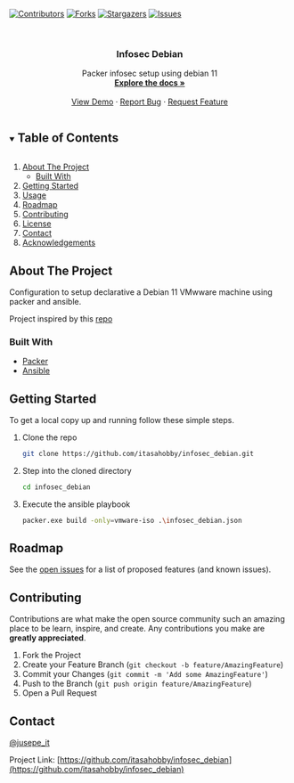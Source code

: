 [![Contributors][contributors-shield]][contributors-url]
[![Forks][forks-shield]][forks-url]
[![Stargazers][stars-shield]][stars-url]
[![Issues][issues-shield]][issues-url]




<!-- PROJECT LOGO -->
<br />
<p align="center">

  <h3 align="center">Infosec Debian</h3>

  <p align="center">
    Packer infosec setup using debian 11
    <br />
    <a href="https://github.com/itasahobby/infosec_debian"><strong>Explore the docs »</strong></a>
    <br />
    <br />
    <a href="https://github.com/itasahobby/infosec_debian">View Demo</a>
    ·
    <a href="https://github.com/itasahobby/infosec_debian/issues">Report Bug</a>
    ·
    <a href="https://github.com/itasahobby/infosec_debian/issues">Request Feature</a>
  </p>
</p>



<!-- TABLE OF CONTENTS -->
<details open="open">
  <summary><h2 style="display: inline-block">Table of Contents</h2></summary>
  <ol>
    <li>
      <a href="#about-the-project">About The Project</a>
      <ul>
        <li><a href="#built-with">Built With</a></li>
      </ul>
    </li>
    <li><a href="#getting-started">Getting Started</a></li>
    <li><a href="#usage">Usage</a></li>
    <li><a href="#roadmap">Roadmap</a></li>
    <li><a href="#contributing">Contributing</a></li>
    <li><a href="#license">License</a></li>
    <li><a href="#contact">Contact</a></li>
    <li><a href="#acknowledgements">Acknowledgements</a></li>
  </ol>
</details>



<!-- ABOUT THE PROJECT -->
## About The Project

Configuration to setup declarative a Debian 11 VMwware machine using packer and ansible.

Project inspired by this [repo](https://github.com/eaksel/packer-Debian10/tree/master/http)

### Built With

* [Packer](https://www.packer.io/)
* [Ansible](https://www.ansible.com/)

<!-- GETTING STARTED -->
## Getting Started

To get a local copy up and running follow these simple steps.

1. Clone the repo
   ```sh
   git clone https://github.com/itasahobby/infosec_debian.git
   ```
2. Step into the cloned directory
   ```sh
   cd infosec_debian
   ```
3. Execute the ansible playbook
    ```sh
    packer.exe build -only=vmware-iso .\infosec_debian.json
    ```

<!-- ROADMAP -->
## Roadmap

See the [open issues](https://github.com/itasahobby/infosec_debian/issues) for a list of proposed features (and known issues).



<!-- CONTRIBUTING -->
## Contributing

Contributions are what make the open source community such an amazing place to be learn, inspire, and create. Any contributions you make are **greatly appreciated**.

1. Fork the Project
2. Create your Feature Branch (`git checkout -b feature/AmazingFeature`)
3. Commit your Changes (`git commit -m 'Add some AmazingFeature'`)
4. Push to the Branch (`git push origin feature/AmazingFeature`)
5. Open a Pull Request



<!-- CONTACT -->
## Contact

[@jusepe_it](https://twitter.com/jusepe_it)

Project Link: [https://github.com/itasahobby/infosec_debian](https://github.com/itasahobby/infosec_debian)

<!-- MARKDOWN LINKS & IMAGES -->
<!-- https://www.markdownguide.org/basic-syntax/#reference-style-links -->
[contributors-shield]: https://img.shields.io/github/contributors/itasahobby/infosec_debian.svg?style=for-the-badge
[contributors-url]: https://github.com/itasahobby/infosec_debian/graphs/contributors
[forks-shield]: https://img.shields.io/github/forks/itasahobby/infosec_debian.svg?style=for-the-badge
[forks-url]: https://github.com/itasahobby/infosec_debian/network/members
[stars-shield]: https://img.shields.io/github/stars/itasahobby/infosec_debian.svg?style=for-the-badge
[stars-url]: https://github.com/itasahobby/infosec_debian/stargazers
[issues-shield]: https://img.shields.io/github/issues/itasahobby/infosec_debian.svg?style=for-the-badge
[issues-url]: https://github.com/itasahobby/infosec_debian/issues